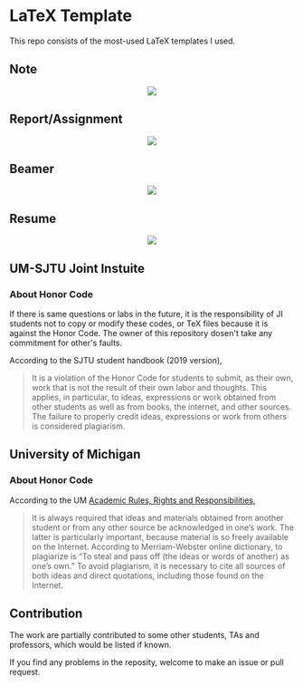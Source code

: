 # LaTeX Template

This repo consists of the most-used LaTeX templates I used.

## Note

<p align="center">
	<img src="https://github.com/sleepymalc/LaTeX-Template/blob/main/demo/note.png"/>
</p>

## Report/Assignment

<p align="center">
	<img src="https://github.com/sleepymalc/LaTeX-Template/blob/main/demo/report.png"/>
</p>

## Beamer

<p align="center">
	<img src="https://github.com/sleepymalc/LaTeX-Template/blob/main/demo/beamer.png"/>
</p>

## Resume

<p align="center">
	<img src="https://github.com/sleepymalc/LaTeX-Template/blob/main/demo/resume.png"/>
</p>

## UM-SJTU Joint Instuite

### About Honor Code

If there is same questions or labs in the future, it is the responsibility of JI students not to copy or modify these codes, or TeX files because it is against the Honor Code. The owner of this repository dosen't take any commitment for other's faults.

According to the SJTU student handbook (2019 version),

> It is a violation of the Honor Code for students to submit, as their own, work that is not the result of their own labor and thoughts. This applies, in particular, to ideas, expressions or work obtained from other students as well as from books, the internet, and other sources. The failure to properly credit ideas, expressions or work from others is considered plagiarism.

## University of Michigan

### About Honor Code

According to the UM [Academic Rules, Rights and Responsibilities](https://bulletin.engin.umich.edu/rules/),

> It is always required that ideas and materials obtained from another student or from any other source be acknowledged in one’s work. The latter is particularly important, because material is so freely available on the Internet. According to Merriam-Webster online dictionary, to plagiarize is “To steal and pass off (the ideas or words of another) as one’s own.” To avoid plagiarism, it is necessary to cite all sources of both ideas and direct quotations, including those found on the Internet.

## Contribution

The work are partially contributed to some other students, TAs and professors, which would be listed if known.

If you find any problems in the reposity, welcome to make an issue or pull request.

